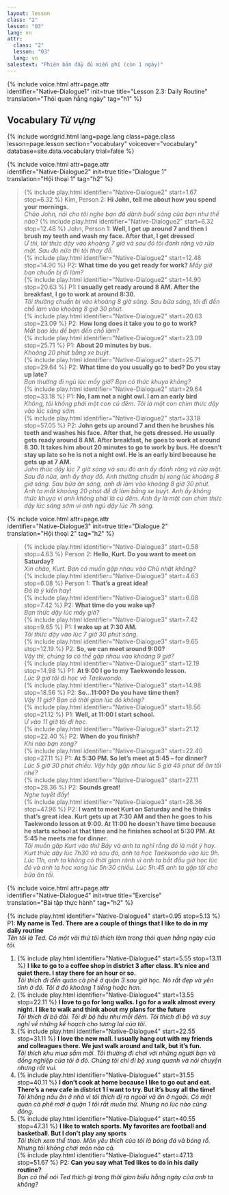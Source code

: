 ```yaml
---
layout: lesson
class: "2"
lesson: "03"
lang: vn
attr:
  class: "2"
  lesson: "03"
  lang: vn
salestext: "Phiên bản đầy đủ miễn phí (còn 1 ngày)"
---
```


{%  include voice.html attr=page.attr  
	identifier="Native-Dialogue1"  init=true
	title="Lesson 2.3: Daily Routine"        
	translation="Thói quen hằng ngày"
    tag="h1" %}


## Vocabulary *Từ vựng*

{% include wordgrid.html lang=page.lang
		class=page.class 
		lesson=page.lesson 
		section="vocabulary"
		voiceover="vocabulary"
		database=site.data.vocabulary 
		trial=false %}

{%  include voice.html attr=page.attr  
	identifier="Native-Dialogue2"  init=true
	title="Dialogue 1"        
	translation="Hội thoại 1"
    tag="h2" %}

> {% include play.html identifier="Native-Dialogue2" start=1.67 stop=6.32 %} Kim, Person 2: **Hi John, tell me about how you spend your mornings.**  
> *Chào John, nói cho tôi nghe bạn đã dành buổi sáng của bạn như thế nào?*
> {% include play.html identifier="Native-Dialogue2" start=6.32 stop=12.48 %} John, Person 1: **Well, I get up around 7 and then I brush my teeth and wash my face. After that, I get dressed**   
*Ừ thì, tôi thức dậy vào khoảng 7 giờ và sau đó tôi đánh răng và rửa mặt. Sau đó nữa thì tôi thay đồ.*   
> {% include play.html identifier="Native-Dialogue2" start=12.48 stop=14.90 %} P2: **What time do you get ready for work?** 
> *Mấy giờ bạn chuẩn bị đi làm?*  
> {% include play.html identifier="Native-Dialogue2" start=14.90 stop=20.63 %} P1: **I usually get ready around 8 AM. After the breakfast, I go to work at around 8:30.**  
> *Tôi thường chuẩn bị vào khoảng 8 giờ sáng. Sau bữa sáng, tôi đi đến chỗ làm vào khoảng 8 giờ 30 phút.*   
> {% include play.html identifier="Native-Dialogue2" start=20.63 stop=23.09 %} P2: **How long does it take you to go to work?**   
> *Mất bao lâu để bạn đến chỗ làm?*   
> {% include play.html identifier="Native-Dialogue2" start=23.09 stop=25.71 %} P1: **About 20 minutes by bus.**  
> *Khoảng 20 phút bằng xe buýt.*   
> {% include play.html identifier="Native-Dialogue2" start=25.71 stop=29.64 %} P2: **What time do you usually go to bed? Do you stay up late?**  
> *Bạn thường đi ngủ lúc mấy giờ? Bạn có thức khuya không?*   
> {% include play.html identifier="Native-Dialogue2" start=29.64 stop=33.18 %} P1: **No, I am not a night owl. I am an early bird**   
> *Không, tôi không phải một con cú đêm. Tôi là một con chim thức dậy vào lúc sáng sớm.*   
> {% include play.html identifier="Native-Dialogue2" start=33.18 stop=57.05 %} P2: **John gets up around 7 and then he brushes his teeth and washes his face. After that, he gets dressed. He usually gets ready around 8 AM. After breakfast, he goes to work at around 8.30. It takes him about 20 minutes to go to work by bus. He doesn’t stay up late so he is not a night owl. He is an early bird because he gets up at 7 AM.**  
> *John thức dậy lúc 7 giờ sáng và sau đó anh ấy đánh răng và rửa  mặt. Sau đó nữa, anh ấy thay đồ. Anh thường chuẩn bị xong lúc khoảng 8 giờ sáng. Sau bữa ăn sáng, anh đi làm vào khoảng 8 giờ 30 phút. Anh ta mất khoảng 20 phút để đi làm bằng xe buýt. Anh ấy không thức khuya vì anh không phải là cú đêm. Anh ấy là một con chim thức dậy lúc sáng sớm vì anh ngủ dậy lúc 7h sáng.*   

 
{%  include voice.html attr=page.attr  
	identifier="Native-Dialogue3"  init=true
	title="Dialogue 2"        
	translation="Hội thoại 2"
    tag="h2" %} 
 
> {% include play.html identifier="Native-Dialogue3" start=0.58 stop=4.63 %} Person 2: **Hello, Kurt. Do you want to meet on Saturday?**   
> *Xin chào, Kurt. Bạn có muốn gặp nhau vào Chủ nhật không?*  
> {% include play.html identifier="Native-Dialogue3" start=4.63 stop=6.08 %} Person 1: **That’s a great idea!**  
> *Đó là ý kiến hay!*   
> {% include play.html identifier="Native-Dialogue3" start=6.08 stop=7.42 %} P2: **What time do you wake up?**   
> *Bạn thức dậy lúc mấy giờ?*   
> {% include play.html identifier="Native-Dialogue3" start=7.42 stop=9.65 %} P1: **I wake up at 7:30 AM.**   
> *Tôi thức dậy vào lúc 7 giờ 30 phút sáng.*   
> {% include play.html identifier="Native-Dialogue3" start=9.65 stop=12.19 %} P2: **So, we can meet around 9:00?**  
> *Vậy thì, chúng ta có thể gặp nhau vào khoảng 9 giờ?*   
> {% include play.html identifier="Native-Dialogue3" start=12.19 stop=14.98 %} P1: **At 9:00 I go to my Taekwondo lesson.**  
> *Lúc 9 giờ tôi đi học võ Taekwondo.*   
> {% include play.html identifier="Native-Dialogue3" start=14.98 stop=18.56 %} P2: **So…11:00? Do you have time then?**   
> *Vậy 11 giờ? Bạn có thời gian lúc đó không?*  
> {% include play.html identifier="Native-Dialogue3" start=18.56 stop=21.12 %} P1: **Well, at 11:00 I start school.**  
> *Ừ vào 11 giờ tôi đi học.*   
> {% include play.html identifier="Native-Dialogue3" start=21.12 stop=22.40 %} P2: **When do you finish?**  
> *Khi nào bạn xong?*  
> {% include play.html identifier="Native-Dialogue3" start=22.40 stop=27.11 %} P1: **At 5:30 PM. So let’s meet at 5:45 – for dinner?**  
> *Lúc 5 giờ 30 phút chiều. Vậy hãy gặp nhau lúc 5 giờ 45 phút để ăn tối nhé?*  
> {% include play.html identifier="Native-Dialogue3" start=27.11 stop=28.36 %} P2: **Sounds great!**   
> *Nghe tuyệt đấy!*     
>{% include play.html identifier="Native-Dialogue3" start=28.36 stop=47.96 %} P2: **I want to meet Kurt on Saturday and he thinks that’s great idea. Kurt gets up at 7:30 AM and then he goes to his Taekwondo lesson at 9:00. At 11:00 he doesn’t have time because he starts school at that time and he finishes school at 5:30 PM. At 5:45 he meets me for dinner.**    
> *Tôi muốn gặp Kurt vào thứ Bảy và anh ta nghĩ rằng đó là một ý hay. Kurt thức dậy lúc 7h30 và sau đó, anh ta học Taekwondo vào lúc 9h. Lúc 11h, anh ta không có thời gian rảnh vì anh ta bắt đầu giờ học lúc đó và anh ta học xong lúc 5h:30 chiều. Lúc 5h:45 anh ta gặp tôi cho bữa ăn tối.*  

{%  include voice.html attr=page.attr  
	identifier="Native-Dialogue4"  init=true
	title="Exercise"        
	translation="Bài tập thực hành"
    tag="h2" %} 

{% include play.html identifier="Native-Dialogue4" start=0.95 stop=5.13 %} P1: **My name is Ted. There are a couple of things that I like to do in my daily routine**  
*Tên tôi là Ted. Có một vài thứ tôi thích làm trong thói quen hằng ngày của tôi.*  
1. {% include play.html identifier="Native-Dialogue4" start=5.55 stop=13.11 %} **I like to go to a coffee shop in district 3 after class. It’s nice and quiet there. I stay there for an hour or so.**   
*Tôi thích đi đến quán cà phê ở quận 3 sau giờ học. Nó rất đẹp và yên tĩnh ở đó. Tôi ở đó khoảng 1 tiếng hoặc hơn.*   
2. {% include play.html identifier="Native-Dialogue4" start=13.55 stop=22.11 %} **I love to go for long walks. I go for a walk almost every night. I like to walk and think about my plans for the future**   
*Tôi thích đi bộ dài. Tôi đi bộ hầu như mỗi đêm. Tôi thích đi bộ và suy nghĩ về những kế hoạch cho tương lai của tôi.*   
3. {% include play.html identifier="Native-Dialogue4" start=22.55 stop=31.11 %} **I love the new mall. I usually hang out with my friends and colleagues there. We just walk around and talk, but it’s fun.**   
*Tôi thích khu mua sắm mới. Tôi thường đi chơi với những người bạn và đồng nghiệp của tôi ở đó. Chúng tôi chỉ đi bộ xung quanh và nói chuyện nhưng rất vui.*   
4. {% include play.html identifier="Native-Dialogue4" start=31.55 stop=40.11 %} **I don’t cook at home because I like to go out and eat. There’s a new cafe in district 1 I want to try. But it’s busy all the time!**    
*Tôi không nấu ăn ở nhà vì tôi thích đi ra ngoài và ăn ở ngoài. Có một quán cà phê mới ở quận 1 tôi rất muốn thử. Nhưng nó lúc nào cũng đông.*    
5. {% include play.html identifier="Native-Dialogue4" start=40.55 stop=47.31 %} **I like to watch sports. My favorites are football and basketball. But I don’t play any sports**    
*Tôi thích xem thể thao. Môn yêu thích của tôi là bóng đá và bóng rổ. Nhưng tôi không chơi môn nào cả.*    
{% include play.html identifier="Native-Dialogue4" start=47.13 stop=51.67 %} P2: **Can you say what Ted likes to do in his daily routine?**   
*Bạn có thể nói Ted thích gì trong thời gian biểu hằng ngày của anh ta không?*   
